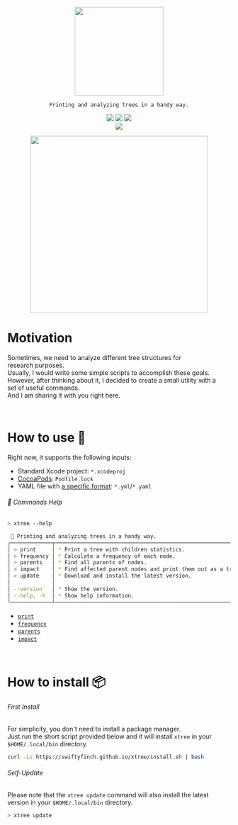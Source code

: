 <div align="center">
  <br />
  <picture>
    <source media="(prefers-color-scheme: dark)" srcset="https://github.com/swiftyfinch/xtree/assets/64660122/f05e9f11-8876-49bd-90b4-ab8c89ead850" width=200>
    <source media="(prefers-color-scheme: light)" srcset="https://github.com/swiftyfinch/xtree/assets/64660122/972080ab-e35d-47d9-816d-264aff4770dd" width=200>
    <img src="https://user-images.githubusercontent.com/25423296/163456779-a8556205-d0a5-45e2-ac17-42d089e3c3f8.png">
  </picture>
  <p><code>Printing and analyzing trees in a handy way.</code></p>
  <p align="center">
    <a href="https://swiftpackageindex.com/swiftyfinch/xtree"><img src="https://img.shields.io/endpoint?url=https%3A%2F%2Fswiftpackageindex.com%2Fapi%2Fpackages%2Fswiftyfinch%2Fxtree%2Fbadge%3Ftype%3Dplatforms" /></a>
    <a href="https://swiftpackageindex.com/swiftyfinch/xtree"><img src="https://img.shields.io/endpoint?url=https%3A%2F%2Fswiftpackageindex.com%2Fapi%2Fpackages%2Fswiftyfinch%2Fxtree%2Fbadge%3Ftype%3Dswift-versions" /></a>
    <img src="https://komarev.com/ghpvc/?username=swiftyfinch-xtree&label=Views&format=true&base=0" />
    <br />
    <img src="https://img.shields.io/badge/Press_★_to_pay_respects-fff?logo=github&logoColor=black" />
  </p>
  <img src="https://github.com/swiftyfinch/xtree/assets/64660122/3fdef9d7-a211-4834-8382-05620cb368a8" width=400>
</div>

# Motivation

Sometimes, we need to analyze different tree structures for research purposes.\
Usually, I would write some simple scripts to accomplish these goals.\
However, after thinking about it, I decided to create a small utility with a set of useful commands.\
And I am sharing it with you right here.

<br>

# How to use 🌳

Right now, it supports the following inputs:
- Standard Xcode project: `*.xcodeproj`
- [CocoaPods](https://cocoapods.org): `Podfile.lock`
- YAML file with [a specific format](docs/inputs/yaml.md): `*.yml`/`*.yaml`

###### 📖 Commands Help
```sh
> xtree --help

 🌳 Printing and analyzing trees in a handy way.
╭─────────────┬────────────────────────────────────────────────────────────╮
│ > print     │ * Print a tree with children statistics.                   │
│ > frequency │ * Calculate a frequency of each node.                      │
│ > parents   │ * Find all parents of nodes.                               │
│ > impact    │ * Find affected parent nodes and print them out as a tree. │
│ > update    │ * Download and install the latest version.                 │
│             │                                                            │
│ --version   │ * Show the version.                                        │
│ --help, -h  │ * Show help information.                                   │
╰─────────────┴────────────────────────────────────────────────────────────╯
```
- [`print`](docs/commands-help/print.md)
- [`frequency`](docs/commands-help/frequency.md)
- [`parents`](docs/commands-help/parents.md)
- [`impact`](docs/commands-help/impact.md)

<br>

# How to install 📦

###### First Install

For simplicity, you don't need to install a package manager.\
Just run the short script provided below and it will install `xtree` in your `$HOME/.local/bin` directory.
```sh
curl -Ls https://swiftyfinch.github.io/xtree/install.sh | bash
```

###### Self-Update

Please note that the `xtree update` command will also install the latest version in your `$HOME/.local/bin` directory.
```sh
> xtree update
```
